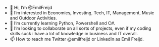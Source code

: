 - 👋 Hi, I’m @EmilFreijd
- 👀 I’m interested in Economics, Investing, Tech, IT, Management, Music and Outdoor Activities.
- 🌱 I’m currently learning Python, Powershell and C#.
- 💞️ I’m looking to collaborate on all sorts of projects, even if my coding skills suck i have a lot of knowledge in business and IT overall.
- 📫 How to reach me Twitter @emilfreijd or LinkedIn as Emil Freijd.
